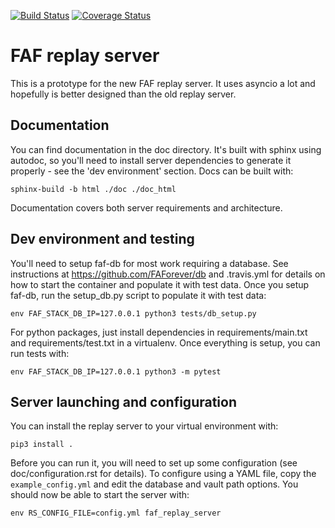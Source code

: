 [![Build Status](https://travis-ci.org/FAForever/faf-aio-replayserver.svg?branch=master)](https://travis-ci.org/FAForever/faf-aio-replayserver)
[![Coverage Status](https://coveralls.io/repos/github/FAForever/faf-aio-replayserver/badge.svg?branch=master)](https://coveralls.io/github/FAForever/faf-aio-replayserver?branch=master)

FAF replay server
=================

This is a prototype for the new FAF replay server. It uses asyncio a lot and
hopefully is better designed than the old replay server.

Documentation
-------------

You can find documentation in the doc directory. It's built with sphinx using
autodoc, so you'll need to install server dependencies to generate it properly -
see the 'dev environment' section. Docs can be built with:

`sphinx-build -b html ./doc ./doc_html`

Documentation covers both server requirements and architecture.

Dev environment and testing
---------------------------

You'll need to setup faf-db for most work requiring a database. See
instructions at https://github.com/FAForever/db and .travis.yml for details on
how to start the container and populate it with test data. Once you setup
faf-db, run the setup\_db.py script to populate it with test data:

`env FAF_STACK_DB_IP=127.0.0.1 python3 tests/db_setup.py`

For python packages, just install dependencies in requirements/main.txt and
requirements/test.txt in a virtualenv. Once everything is setup, you can run
tests with:

`env FAF_STACK_DB_IP=127.0.0.1 python3 -m pytest`

Server launching and configuration
----------------------------------

You can install the replay server to your virtual environment with:

`pip3 install .`

Before you can run it, you will need to set up some configuration (see
doc/configuration.rst for details). To configure using a YAML file, copy the
`example_config.yml` and edit the database and vault path options. You should
now be able to start the server with:

`env RS_CONFIG_FILE=config.yml faf_replay_server`
